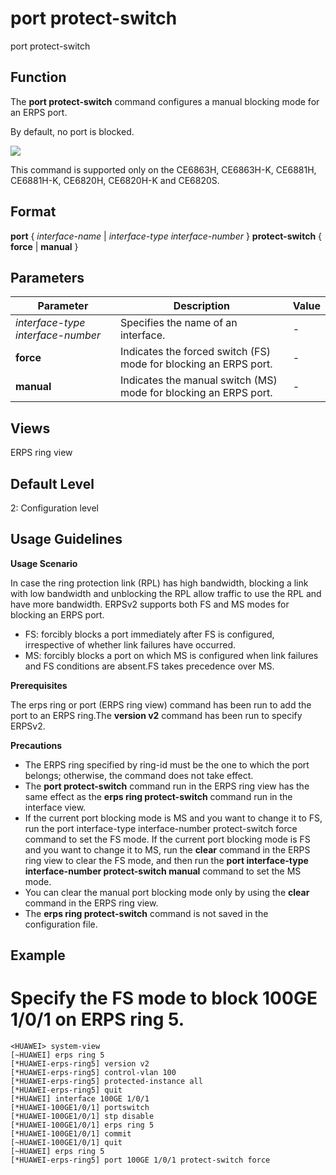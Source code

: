 port protect-switch
===================

port protect-switch

Function
--------



The **port protect-switch** command configures a manual blocking mode for an ERPS port.



By default, no port is blocked.

![](../public_sys-resources/note_3.0-en-us.png) 

This command is supported only on the CE6863H, CE6863H-K, CE6881H, CE6881H-K, CE6820H, CE6820H-K and CE6820S.



Format
------

**port** { *interface-name* | *interface-type* *interface-number* } **protect-switch** { **force** | **manual** }


Parameters
----------

| Parameter | Description | Value |
| --- | --- | --- |
| *interface-type* *interface-number* | Specifies the name of an interface. | - |
| **force** | Indicates the forced switch (FS) mode for blocking an ERPS port. | - |
| **manual** | Indicates the manual switch (MS) mode for blocking an ERPS port. | - |



Views
-----

ERPS ring view


Default Level
-------------

2: Configuration level


Usage Guidelines
----------------

**Usage Scenario**

In case the ring protection link (RPL) has high bandwidth, blocking a link with low bandwidth and unblocking the RPL allow traffic to use the RPL and have more bandwidth. ERPSv2 supports both FS and MS modes for blocking an ERPS port.

* FS: forcibly blocks a port immediately after FS is configured, irrespective of whether link failures have occurred.
* MS: forcibly blocks a port on which MS is configured when link failures and FS conditions are absent.FS takes precedence over MS.

**Prerequisites**

The erps ring or port (ERPS ring view) command has been run to add the port to an ERPS ring.The **version v2** command has been run to specify ERPSv2.

**Precautions**

* The ERPS ring specified by ring-id must be the one to which the port belongs; otherwise, the command does not take effect.
* The **port protect-switch** command run in the ERPS ring view has the same effect as the **erps ring protect-switch** command run in the interface view.
* If the current port blocking mode is MS and you want to change it to FS, run the port interface-type interface-number protect-switch force command to set the FS mode. If the current port blocking mode is FS and you want to change it to MS, run the **clear** command in the ERPS ring view to clear the FS mode, and then run the **port interface-type interface-number protect-switch manual** command to set the MS mode.
* You can clear the manual port blocking mode only by using the **clear** command in the ERPS ring view.
* The **erps ring protect-switch** command is not saved in the configuration file.

Example
-------

# Specify the FS mode to block 100GE 1/0/1 on ERPS ring 5.
```
<HUAWEI> system-view
[~HUAWEI] erps ring 5
[*HUAWEI-erps-ring5] version v2
[*HUAWEI-erps-ring5] control-vlan 100
[*HUAWEI-erps-ring5] protected-instance all
[*HUAWEI-erps-ring5] quit
[*HUAWEI] interface 100GE 1/0/1
[*HUAWEI-100GE1/0/1] portswitch
[*HUAWEI-100GE1/0/1] stp disable
[*HUAWEI-100GE1/0/1] erps ring 5
[*HUAWEI-100GE1/0/1] commit
[~HUAWEI-100GE1/0/1] quit
[~HUAWEI] erps ring 5
[*HUAWEI-erps-ring5] port 100GE 1/0/1 protect-switch force

```